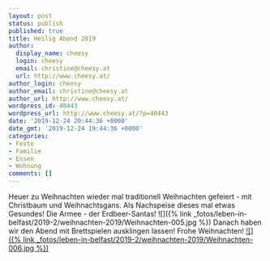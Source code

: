 ```yaml
---
layout: post
status: publish
published: true
title: Heilig Abend 2019
author:
  display_name: cheesy
  login: cheesy
  email: christine@cheesy.at
  url: http://www.cheesy.at/
author_login: cheesy
author_email: christine@cheesy.at
author_url: http://www.cheesy.at/
wordpress_id: 40443
wordpress_url: http://www.cheesy.at/?p=40443
date: '2019-12-24 20:44:36 +0000'
date_gmt: '2019-12-24 19:44:36 +0000'
categories:
- Feste
- Familie
- Essen
- Wohnung
comments: []
---
```

Heuer zu Weihnachten wieder mal traditionell Weihnachten gefeiert - mit Christbaum und Weihnachtsgans. Als Nachspeise dieses mal etwas Gesundes! Die Armee - der Erdbeer-Santas!
![]({% link _fotos/leben-in-belfast/2019-2/weihnachten-2019/Weihnachten-005.jpg %})
Danach haben wir den Abend mit Brettspielen ausklingen lassen! Frohe Weihnachten!
[![]({% link _fotos/leben-in-belfast/2019-2/weihnachten-2019/Weihnachten-006.jpg %})](http://www.cheesy.at/fotos/leben-in-belfast/weihnachten-2019/)
